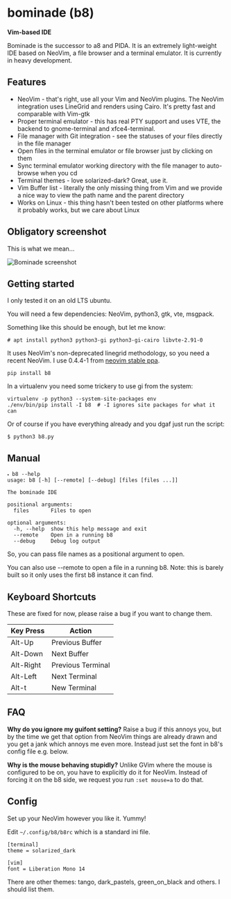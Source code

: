 # bominade (b8)

**Vim-based IDE**

Bominade is the successor to a8 and PIDA. It is an extremely light-weight IDE
based on NeoVim, a file browser and a terminal emulator. It is currently in
heavy development.

## Features

* NeoVim - that's right, use all your Vim and NeoVim plugins. The NeoVim integration uses LineGrid and renders using Cairo. It's pretty fast and comparable with Vim-gtk
* Proper terminal emulator - this has real PTY support and uses VTE, the backend to gnome-terminal and xfce4-terminal.
* File manager with Git integration - see the statuses of your files directly in the file manager
* Open files in the terminal emulator or file browser just by clicking on them
* Sync terminal emulator working directory with the file manager to auto-browse when you cd
* Terminal themes - love solarized-dark? Great, use it.
* Vim Buffer list - literally the only missing thing from Vim and we provide a nice way to view the path name and the parent directory
* Works on Linux - this thing hasn't been tested on other platforms where it probably works, but we care about Linux

## Obligatory screenshot

This is what we mean...

![Bominade screenshot](https://gitlab.com/afshar-oss/b8/-/raw/dev/tools/screenshot.png)

## Getting started

I only tested it on an old LTS ubuntu.

You will need a few dependencies: NeoVim, python3, gtk, vte, msgpack.

Something like this should be enough, but let me know:

```
# apt install python3 python3-gi python3-gi-cairo libvte-2.91-0
```

It uses NeoVim's non-deprecated linegrid methodology, so you need a
recent NeoVim. I use 0.4.4-1 from [neovim stable
ppa](https://launchpad.net/~neovim-ppa/+archive/ubuntu/stable).

```
pip install b8
```

In a virtualenv you need some trickery to use gi from the system:

```
virtualenv -p python3 --system-site-packages env
./env/bin/pip install -I b8  # -I ignores site packages for what it can
```

Or of course if you have everything already and you dgaf just run the script:

```
$ python3 b8.py
```

## Manual

```
🞄 b8 --help                                                                                                                                                                                                                                            
usage: b8 [-h] [--remote] [--debug] [files [files ...]]

The bominade IDE

positional arguments:
  files       Files to open

optional arguments:
  -h, --help  show this help message and exit
  --remote    Open in a running b8
  --debug     Debug log output
```

So, you can pass file names as a positional argument to open.

You can also use --remote to open a file in a running b8. Note: this is barely
built so it only uses the first b8 instance it can find.

## Keyboard Shortcuts

These are fixed for now, please raise a bug if you want to change them.

| Key Press 	| Action            	|
|-----------	|-------------------	|
| Alt-Up    	| Previous Buffer   	|
| Alt-Down  	| Next Buffer       	|
| Alt-Right 	| Previous Terminal 	|
| Alt-Left  	| Next Terminal     	|
| Alt-t     	| New Terminal      	|

## FAQ

**Why do you ignore my guifont setting?** Raise a bug if this annoys you, but by the
time we get that option from NeoVim things are already drawn and you get a jank
which annoys me even more. Instead just set the font in b8's config file e.g. below.

**Why is the mouse behaving stupidly?** Unlike GVim where the mouse is
configured to be on, you have to explicitly do it for NeoVim. Instead of forcing
it on the b8 side, we request you run `:set mouse=a` to do that.

## Config

Set up your NeoVim however you like it. Yummy!

Edit `~/.config/b8/b8rc` which is a standard ini file.
```
[terminal]
theme = solarized_dark

[vim]
font = Liberation Mono 14
```

There are other themes: tango, dark_pastels, green_on_black and others. I should list them.
